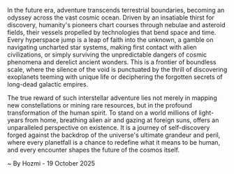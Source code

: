 
In the future era, adventure transcends terrestrial boundaries, becoming an odyssey across the vast cosmic ocean. Driven by an insatiable thirst for discovery, humanity's pioneers chart courses through nebulae and asteroid fields, their vessels propelled by technologies that bend space and time. Every hyperspace jump is a leap of faith into the unknown, a gamble on navigating uncharted star systems, making first contact with alien civilizations, or simply surviving the unpredictable dangers of cosmic phenomena and derelict ancient wonders. This is a frontier of boundless scale, where the silence of the void is punctuated by the thrill of discovering exoplanets teeming with unique life or deciphering the forgotten secrets of long-dead galactic empires.

The true reward of such interstellar adventure lies not merely in mapping new constellations or mining rare resources, but in the profound transformation of the human spirit. To stand on a world millions of light-years from home, breathing alien air and gazing at foreign suns, offers an unparalleled perspective on existence. It is a journey of self-discovery forged against the backdrop of the universe's ultimate grandeur and peril, where every planetfall is a chance to redefine what it means to be human, and every encounter shapes the future of the cosmos itself.

~ By Hozmi - 19 October 2025
